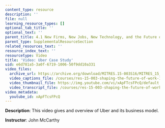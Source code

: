 ```yaml
---
content_type: resource
description: ''
file: null
learning_resource_types: []
optional_tab_title: ''
optional_text: ''
parent_title: 4.1 New Firms, New Jobs, New Technology, and the Future of Work
parent_type: SupplementalResourceSection
related_resources_text: ''
resource_index_text: ''
resourcetype: Video
title: 'Video: Uber Case Study'
uid: e6d781a5-3a0f-6719-1006-50f9dd10a331
video_files:
  archive_url: https://archive.org/download/MITRES.15-003S16/MITRES_15_003S16_4-1-4_360p.mp4
  video_captions_file: /courses/res-15-003-shaping-the-future-of-work-15-662x-spring-2016/3ee77db609875ab2980fb0b67f6331e0_xApFTcsFPcQ.vtt
  video_thumbnail_file: https://img.youtube.com/vi/xApFTcsFPcQ/default.jpg
  video_transcript_file: /courses/res-15-003-shaping-the-future-of-work-15-662x-spring-2016/686e297d0aba903d89cd1dcadef06157_xApFTcsFPcQ.pdf
video_metadata:
  youtube_id: xApFTcsFPcQ
---
```


**Description**: This video gives and overview of Uber and its business model.

**Instructor**: John McCarthy